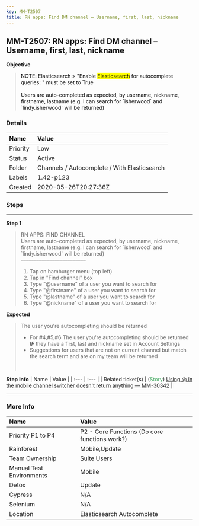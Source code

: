 ```yaml
---
key: MM-T2507
title: RN apps: Find DM channel – Username, first, last, nickname
---
```


## MM-T2507: RN apps: Find DM channel – Username, first, last, nickname

**Objective**

> <article><span style="color:rgb(0, 0, 0)">NOTE: Elasticsearch &gt; "Enable <mark>Elasticsearch</mark> for autocomplete queries: " must be set to True<br /><br />Users are auto-completed as expected, by username, nickname, firstname, lastname (e.g. I can search for `isherwood` and `lindy.isherwood` will be returned)</span></article>

### Details

| Name     | Value                                        |
| :------- | :------------------------------------------- |
| Priority | Low                                          |
| Status   | Active                                       |
| Folder   | Channels / Autocomplete / With Elasticsearch |
| Labels   | 1.42-p123                                    |
| Created  | 2020-05-26T20:27:36Z                         |

### Steps

<hr/>

**Step 1**

> <article>RN APPS: FIND CHANNEL<br />Users are auto-completed as expected, by username, nickname, firstname, lastname (e.g. I can search for `isherwood` and `lindy.isherwood` will be returned)<br />–––––––––––––––––––––––––<ol><li>Tap on hamburger menu (top left)</li><li>Tap in "Find channel" box</li><li>Type "@username" of a user you want to search for</li><li>Type "@firstname" of a user you want to search for</li><li>Type "@lastname" of a user you want to search for</li><li>Type "@nickname" of a user you want to search for</li></ol></article>

**Expected**

> <article>The user you're autocompleting should be returned<br /><ul><li>For #4,#5,#6 The user you're autocompleting should be returned <em><strong>IF</strong></em> they have a first, last and nickname set in Account Settings</li><li>Suggestions for users that are not on current channel but match the search term and are on my team will be returned</li></ul><br /></article>

**Step Info**
| Name | Value |
| :--- | :--- |
| Related ticket(s) | (<span style="color:rgb(65, 168, 95)">Story</span>) <a href="https://mattermost.atlassian.net/browse/MM-30342">Using @ in the mobile channel switcher doesn't return anything — MM-30342</a> |

<hr/>

### More Info

| Name                     | Value                                         |
| :----------------------- | :-------------------------------------------- |
| Priority P1 to P4        | P2 - Core Functions (Do core functions work?) |
| Rainforest               | Mobile,Update                                 |
| Team Ownership           | Suite Users                                   |
| Manual Test Environments | Mobile                                        |
| Detox                    | Update                                        |
| Cypress                  | N/A                                           |
| Selenium                 | N/A                                           |
| Location                 | Elasticsearch Autocomplete                    |

